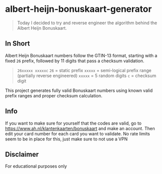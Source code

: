 # albert-heijn-bonuskaart-generator

> Today I decided to try and reverse engineer the algorithm behind the Albert Heijn Bonuskaart.

## In Short

Albert Heijn Bonuskaart numbers follow the GTIN-13 format, starting with a fixed `26` prefix, followed by 11 digits that pass a checksum validation.

> `26xxxxx xxxxxc`
> `26` = static prefix
> `xxxxx` = semi-logical prefix range (partially reverse engineered)
> `xxxxx` = 5 random digits
> `c` = checksum digit

This project generates fully valid Bonuskaart numbers using known valid prefix ranges and proper checksum calculation.


## Info
If you want to make sure for yourself that the codes are valid, go to https://www.ah.nl/klantenkaarten/bonuskaart and make an account. Then edit your card number for each card you want to validate. No rate limits  seem to be in place for this, just make sure to not use a VPN

## Disclaimer
For educational purposes only
